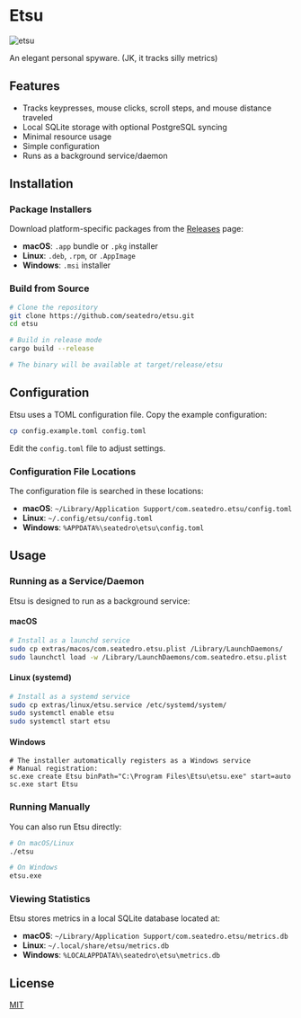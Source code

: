 # Etsu

![etsu](https://github.com/user-attachments/assets/014ef834-63bc-42a8-a396-e158c8012044)


An elegant personal spyware. (JK, it tracks silly metrics)

## Features

- Tracks keypresses, mouse clicks, scroll steps, and mouse distance traveled
- Local SQLite storage with optional PostgreSQL syncing
- Minimal resource usage
- Simple configuration
- Runs as a background service/daemon

## Installation

### Package Installers

Download platform-specific packages from the [Releases](https://github.com/seatedro/etsu/releases) page:
- **macOS**: `.app` bundle or `.pkg` installer
- **Linux**: `.deb`, `.rpm`, or `.AppImage`
- **Windows**: `.msi` installer

### Build from Source

```bash
# Clone the repository
git clone https://github.com/seatedro/etsu.git
cd etsu

# Build in release mode
cargo build --release

# The binary will be available at target/release/etsu
```

## Configuration

Etsu uses a TOML configuration file. Copy the example configuration:

```bash
cp config.example.toml config.toml
```

Edit the `config.toml` file to adjust settings.

### Configuration File Locations

The configuration file is searched in these locations:

- **macOS**: `~/Library/Application Support/com.seatedro.etsu/config.toml`
- **Linux**: `~/.config/etsu/config.toml`
- **Windows**: `%APPDATA%\seatedro\etsu\config.toml`

## Usage

### Running as a Service/Daemon

Etsu is designed to run as a background service:

#### macOS
```bash
# Install as a launchd service
sudo cp extras/macos/com.seatedro.etsu.plist /Library/LaunchDaemons/
sudo launchctl load -w /Library/LaunchDaemons/com.seatedro.etsu.plist
```

#### Linux (systemd)
```bash
# Install as a systemd service
sudo cp extras/linux/etsu.service /etc/systemd/system/
sudo systemctl enable etsu
sudo systemctl start etsu
```

#### Windows
```
# The installer automatically registers as a Windows service
# Manual registration:
sc.exe create Etsu binPath="C:\Program Files\Etsu\etsu.exe" start=auto
sc.exe start Etsu
```

### Running Manually

You can also run Etsu directly:

```bash
# On macOS/Linux
./etsu

# On Windows
etsu.exe
```

### Viewing Statistics

Etsu stores metrics in a local SQLite database located at:

- **macOS**: `~/Library/Application Support/com.seatedro.etsu/metrics.db`
- **Linux**: `~/.local/share/etsu/metrics.db`
- **Windows**: `%LOCALAPPDATA%\seatedro\etsu\metrics.db`

## License

[MIT](LICENSE)

